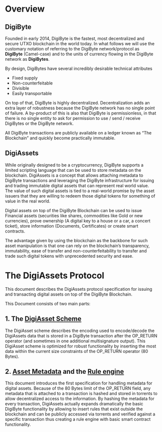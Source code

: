 # Overview
## DigiByte
Founded in early 2014, DigiByte is the fastest, most decentralized and secure UTXO blockchain in the world today. In what follows we will use the customary notation of referring to the DigiByte network/protocol as **DigiByte** (Camel-case) and to the units of currency flowing in the DigiByte network as **DigiBytes**.

By design, DigiBytes have several incredibly desirable technical attributes
* Fixed supply
* Non-counterfeitable
* Divisible
* Easily transportable

On top of that, DigiByte is highly decentralized. Decentralization adds an extra layer of robustness because the DigiByte network has no single point of failure. A by-product of this is also that DigiByte is permissionless, in that there is no single entity to ask for permission to use / send / receive DigiBytes or the DigiByte network.

All DigiByte transactions are publicly available on a ledger known as “The Blockchain” and quickly become practically immutable.

## DigiAssets

While originally designed to be a cryptocurrency, DigiByte supports a limited scripting language that can be used to store metadata on the blockchain. DigiAssets is a concept that allows attaching metadata to DigiByte transactions and leveraging the DigiByte infrastructure for issuing and trading immutable digital assets that can represent real world value. The value of such digital assets is tied to a real-world promise by the asset issuers that they are willing to redeem those digital tokens for something of value in the real world. 

Digital assets on top of the DigiByte Blockchain can be used to issue Financial assets (securities like shares, commodities like Gold or new currencies), prove ownership (A digital key to a house or a car, a concert ticket), store information (Documents, Certificates) or create smart contracts.

The advantage given by using the blockchain as the backbone for such asset manipulation is that one can rely on the blockchain’s transparency, immutability, ease of transfer and non-counterfeitability to transfer and trade such digital tokens with unprecedented security and ease.



# The DigiAssets Protocol
This document describes the DigiAssets protocol specification for issuing and transacting digital assets on top of the DigiByte Blockchain.

This Document consists of two main parts:
## 1. The [DigiAsset Scheme](DigiAsset%20Scheme)
The DigiAsset scheme describes the encoding used to encode/decode the DigiAssets data that is stored in a DigiByte transaction after the OP_RETURN operator (and sometimes in one additional multisignature output). This DigiAsset scheme is optimized for robust functionality by inserting the most data within the current size constraints of the OP_RETURN operator (80 Bytes).

## 2. [Asset Metadata](Metadata) and the [Rule engine](Rules)
This document introduces the first specification for handling metadata for digital assets.
Because of the 80 Bytes limit of the OP_RETURN field, any metadata that is attached to a transaction is hashed and stored in torrents to allow decentralized access to the information.
By hashing the metadata for every transaction, DigiAssets actually expands dramatically the basic DigiByte functionality by allowing to insert rules that exist outside the blockchain and can be publicly accessed via torrents and verified against a specific transaction thus creating a rule engine with basic smart contract functionality.